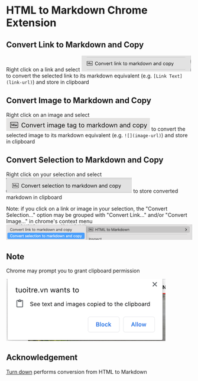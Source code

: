# HTML to Markdown Chrome Extension

## Convert Link to Markdown and Copy

Right click on a link and select ![Convert Link to Markdown and Copy](images/context-menu-copy-link.png) to convert the selected link to its markdown equivalent (e.g. `[Link Text](link-url)`) and store in clipboard

## Convert Image to Markdown and Copy

Right click on an image and select ![Convert Image to Markdown and Copy](images/context-menu-copy-image.png) to convert the selected image to its markdown equivalent (e.g. `![](image-url)`) and store in clipboard

## Convert Selection to Markdown and Copy

Right click on your selection and select ![Convert Selection to Markdown and Copy](images/context-menu-copy-selection.png) to store converted markdown in clipboard

Note: if you click on a link or image in your selection, the "Convert Selection..." option may be grouped with "Convert Link..." and/or "Convert Image..." in chrome's context menu ![Group context menu](images/context-menu-copy-selection-grouped.png)

## Note

Chrome may prompt you to grant clipboard permission 

![Chrome clipboard permission prompt](images/chrome-permission-prompt.png)

## Acknowledgement

[Turn down](https://github.com/domchristie/turndown) performs conversion from HTML to Markdown